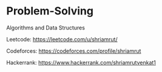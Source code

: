 # Problem-Solving
Algorithms and Data Structures

Leetcode: https://leetcode.com/u/shriamrut/

Codeforces: https://codeforces.com/profile/shriamrut

Hackerrank: https://www.hackerrank.com/shriamrutvenkat1

